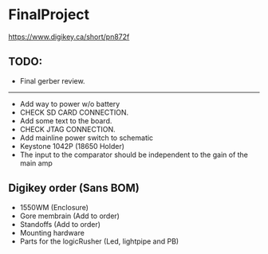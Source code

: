 # FinalProject
https://www.digikey.ca/short/pn872f

## TODO: 
  - Final gerber review.
  ------------------------------------------------------------------------------- 
  - Add way to power w/o battery 
  - CHECK SD CARD CONNECTION.
  - Add some text to the board.
  - CHECK JTAG CONNECTION.
  - Add mainline power switch to schematic
  - Keystone 1042P (18650 Holder)
  - The input to the comparator should be independent to the gain of the main amp 

## Digikey order (Sans BOM) 
  - 1550WM (Enclosure)
  - Gore membrain (Add to order)
  - Standoffs (Add to order)
  - Mounting hardware
  - Parts for the logicRusher (Led, lightpipe and PB)

